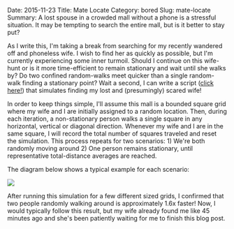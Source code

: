 Date: 2015-11-23
Title: Mate Locate 
Category: bored
Slug: mate-locate 
Summary: A lost spouse in a crowded mall without a phone is a stressful situation. It may be tempting to search the entire mall, but is it better to stay put? 
 
 
As I write this, I'm taking a break from searching for my recently wandered off and phoneless wife. I wish to find her as 
quickly as possible, but I'm currently experiencing some inner turmoil. Should I continue on this wife-hunt or is it 
more time-efficient to remain stationary and wait until she walks by? Do two confined random-walks meet quicker
than a single random-walk finding a stationary point? Wait a second, I can write a script 
(<a href="https://github.com/chrisvmiller/analytics/blob/master/mate_locate/locate.py">click here!</a>) that simulates 
finding my lost and (presumingly) scared wife!  

In order to keep things simple, I'll assume this mall is a bounded square grid where my wife and I are initially assigned 
to a random location. Then, during each iteration, a non-stationary person walks a single square in any 
horizontal, vertical or diagonal direction. Whenever my wife and I are in the same square, I will record the total number of squares 
traveled and reset the simulation. This process repeats for two scenarios: 1) We're both randomly moving 
around 2) One person remains stationary, until representative total-distance averages are reached.     

The diagram below shows a typical example for each scenario:

<img src="/assets/2015/mate-locate/mate-locate.png" style='margin-top:10px;display:block;margin:auto;'>

After running this simulation for a few different sized grids, I confirmed that two people randomly walking around is 
approximately 1.6x faster! Now, I would typically follow this result, but my wife already found me like 45 minutes ago and 
she's been patiently waiting for me to finish this blog post.
 